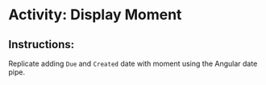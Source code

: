 # Activity: Display Moment

## Instructions:

Replicate adding `Due` and `Created` date with moment using the Angular date pipe.